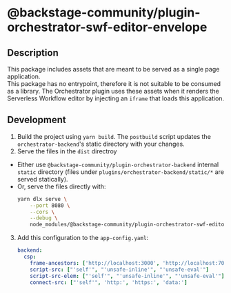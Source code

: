 # @backstage-community/plugin-orchestrator-swf-editor-envelope

## Description

This package includes assets that are meant to be served as a single page application.  
This package has no entrypoint, therefore it is not suitable to be consumed as a library.
The Orchestrator plugin uses these assets when it renders the Serverless Workflow editor by injecting an `iframe` that loads this application.

## Development

1. Build the project using `yarn build`. The `postbuild` script updates the `orchestrator-backend`'s static directory with your changes.
1. Serve the files in the `dist` directroy

- Either use `@backstage-community/plugin-orchestrator-backend` internal `static` directory (files under `plugins/orchestrator-backend/static/*` are served statically).
- Or, serve the files directly with:
  ```sh
  yarn dlx serve \
      --port 8080 \
      --cors \
      --debug \
      node_modules/@backstage-community/plugin-orchestrator-swf-editor-envelope/dist
  ```

3. Add this configuration to the `app-config.yaml`:
   ```yaml
   backend:
     csp:
       frame-ancestors: ['http://localhost:3000', 'http://localhost:7007']
       script-src: ["'self'", "'unsafe-inline'", "'unsafe-eval'"]
       script-src-elem: ["'self'", "'unsafe-inline'", "'unsafe-eval'"]
       connect-src: ["'self'", 'http:', 'https:', 'data:']
   ```
